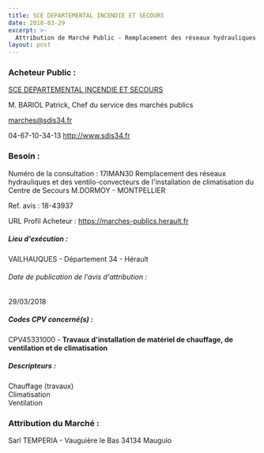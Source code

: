 ```yaml
---
title: SCE DEPARTEMENTAL INCENDIE ET SECOURS
date: 2018-03-29
excerpt: >-
  Attribution de Marché Public - Remplacement des réseaux hydrauliques et des ventilo-convecteurs de l'installation de climatisation du Centre de Secours M.DORMOY - MONTPELLIER
layout: post
---
```


### Acheteur Public : 
<a href="/acheteur-34/siren-283400497"> SCE DEPARTEMENTAL INCENDIE ET SECOURS</a><br/>

M. BARIOL Patrick, Chef du service des marchés publics

marches@sdis34.fr

04-67-10-34-13
http://www.sdis34.fr
### Besoin :

Numéro de la consultation : 17IMAN30 Remplacement des réseaux hydrauliques et des ventilo-convecteurs de l'installation de climatisation du Centre de Secours M.DORMOY - MONTPELLIER

Ref. avis : 18-43937

URL Profil Acheteur : https://marches-publics.herault.fr

##### Lieu d'exécution :

VAILHAUQUES - Département 34 - Hérault

###### Date de publication de l'avis d'attribution : 
29/03/2018

##### Codes CPV concerné(s) :
CPV45331000 - **Travaux d'installation de matériel de chauffage, de ventilation et de climatisation** <br/>

##### Descripteurs :
Chauffage (travaux) <br/>
Climatisation <br/>
Ventilation <br/>

### Attribution du Marché :
Sarl TEMPERIA - Vauguière le Bas 34134 Mauguio <br/>
